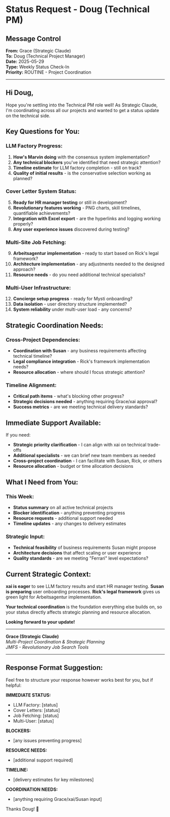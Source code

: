 # Status Request - Doug (Technical PM)

## Message Control
**From:** Grace (Strategic Claude)  
**To:** Doug (Technical Project Manager)  
**Date:** 2025-05-29  
**Type:** Weekly Status Check-In  
**Priority:** ROUTINE - Project Coordination  

---

## Hi Doug,

Hope you're settling into the Technical PM role well! As Strategic Claude, I'm coordinating across all our projects and wanted to get a status update on the technical side.

## Key Questions for You:

### **LLM Factory Progress:**
1. **How's Marvin doing** with the consensus system implementation?
2. **Any technical blockers** you've identified that need strategic attention?
3. **Timeline estimate** for LLM factory completion - still on track?
4. **Quality of initial results** - is the conservative selection working as planned?

### **Cover Letter System Status:**
5. **Ready for HR manager testing** or still in development?
6. **Revolutionary features working** - PNG charts, skill timelines, quantifiable achievements?
7. **Integration with Excel export** - are the hyperlinks and logging working properly?
8. **Any user experience issues** discovered during testing?

### **Multi-Site Job Fetching:**
9. **Arbeitsagentur implementation** - ready to start based on Rick's legal framework?
10. **Architecture implementation** - any adjustments needed to the designed approach?
11. **Resource needs** - do you need additional technical specialists?

### **Multi-User Infrastructure:**
12. **Concierge setup progress** - ready for Mysti onboarding?
13. **Data isolation** - user directory structure implemented?
14. **System reliability** under multi-user load - any concerns?

## Strategic Coordination Needs:

### **Cross-Project Dependencies:**
- **Coordination with Susan** - any business requirements affecting technical timeline?
- **Legal compliance integration** - Rick's framework implementation needs?
- **Resource allocation** - where should I focus strategic attention?

### **Timeline Alignment:**
- **Critical path items** - what's blocking other progress?
- **Strategic decisions needed** - anything requiring Grace/xai approval?
- **Success metrics** - are we meeting technical delivery standards?

## Immediate Support Available:

If you need:
- **Strategic priority clarification** - I can align with xai on technical trade-offs
- **Additional specialists** - we can brief new team members as needed
- **Cross-project coordination** - I can facilitate with Susan, Rick, or others
- **Resource allocation** - budget or time allocation decisions

## What I Need from You:

### **This Week:**
- **Status summary** on all active technical projects
- **Blocker identification** - anything preventing progress
- **Resource requests** - additional support needed
- **Timeline updates** - any changes to delivery estimates

### **Strategic Input:**
- **Technical feasibility** of business requirements Susan might propose
- **Architecture decisions** that affect scaling or user experience
- **Quality standards** - are we meeting "Ferrari" level expectations?

## Current Strategic Context:

**xai is eager** to see LLM factory results and start HR manager testing. **Susan is preparing** user onboarding processes. **Rick's legal framework** gives us green light for Arbeitsagentur implementation.

**Your technical coordination** is the foundation everything else builds on, so your status directly affects strategic planning and resource allocation.

**Looking forward to your update!**

---

**Grace (Strategic Claude)**  
*Multi-Project Coordination & Strategic Planning*  
*JMFS - Revolutionary Job Search Tools*

---

## Response Format Suggestion:

Feel free to structure your response however works best for you, but if helpful:

**IMMEDIATE STATUS:**
- LLM Factory: [status]
- Cover Letters: [status]  
- Job Fetching: [status]
- Multi-User: [status]

**BLOCKERS:**
- [any issues preventing progress]

**RESOURCE NEEDS:**
- [additional support required]

**TIMELINE:**
- [delivery estimates for key milestones]

**COORDINATION NEEDS:**
- [anything requiring Grace/xai/Susan input]

Thanks Doug! 🚀